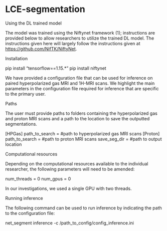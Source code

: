 # LCE-segmentation

Using the DL trained model

The model was trained using the Niftynet framework (1); instructions are provided below to allow researchers to utilize the trained DL model. The instructions given here will largely follow the instructions given at https://github.com/NifTK/NiftyNet.

Installation 

pip install “tensorflow==1.15.*”
pip install niftynet

We have provided a configuration file that can be used for inference on paired hyperpolarized gas MRI and 1H-MRI scans. We highlight the main parameters in the configuration file required for inference that are specific to the primary user.

Paths

The user must provide paths to folders containing the hyperpolarized gas and proton MRI scans and a path to the location to save the outputted segmentations.

[HPGas]
path_to_search = #path to hyperpolarized gas MRI scans
[Proton]
path_to_search = #path to proton MRI scans
save_seg_dir = #path to output location

Computational resources

Depending on the computational resources available to the individual researcher, the following parameters will need to be amended:

num_threads = 0
num_gpus = 0
 
In our investigations, we used a single GPU with two threads.

Running inference

The following command can be used to run inference by indicating the path to the configuration file:

net_segment inference -c /path_to_config/config_inference.ini
